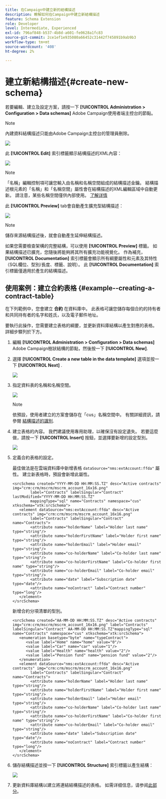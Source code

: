 ```yaml
---
title: 在Campaign中建立新的結構描述
description: 瞭解如何在Campaign中建立新結構描述
feature: Schema Extension
role: Developer
level: Intermediate, Experienced
exl-id: 796af848-b537-4b8d-a601-fe0628a1fc83
source-git-commit: 2ce1ef1e935080a66452c31442f745891b9ab9b3
workflow-type: tm+mt
source-wordcount: '408'
ht-degree: 2%

---
```


# 建立新結構描述{#create-new-schema}

若要編輯、建立及設定方案，請按一下 **[!UICONTROL Administration > Configuration > Data schemas]** Adobe Campaign使用者端主控台的節點。

>[!NOTE]
>
>內建資料結構描述只能由Adobe Campaign主控台的管理員刪除。

![](assets/schema_navtree.png)

此 **[!UICONTROL Edit]** 索引標籤顯示結構描述的XML內容：

![](assets/schema_edition.png)

>[!NOTE]
>
>「名稱」編輯控制項可讓您輸入由名稱和名稱空間組成的結構描述金鑰。 結構描述根元素的「名稱」和「名稱空間」屬性會在結構描述的XML編輯區域中自動更新。 請注意，某些名稱空間僅供內部使用。 [了解详情](schemas.md#reserved-namespaces)

此 **[!UICONTROL Preview]** tab會自動產生擴充型結構描述：

![](assets/schema_edition2.png)

>[!NOTE]
>
>儲存來源結構描述後，就會自動產生延伸結構描述。

如果您需要檢查架構的完整結構，可以使用 **[!UICONTROL Preview]** 標籤。 如果結構描述已擴充，您隨後將能夠將其所有擴充功能視覺化。 作為補充， **[!UICONTROL Documentation]** 索引標籤會顯示所有綱要屬性和元素及其特性（SQL欄位、型別/長度、標籤、說明）。 此 **[!UICONTROL Documentation]** 索引標籤僅適用於產生的結構描述。

## 使用案例：建立合約表格 {#example--creating-a-contract-table}

在下列範例中，您會建立 **合約** 在資料庫中。 此表格可讓您儲存每個合約的持有者和共同持有者的名字和姓氏，以及電子郵件地址。

要執行此操作，您需要建立表格的綱要，並更新資料庫結構以產生對應的表格。 詳細步驟列於下方。

1. 編輯 **[!UICONTROL Administration > Configuration > Data schemas]** Adobe Campaign樹狀結構的節點，然後按一下 **[!UICONTROL New]**.
1. 選擇 **[!UICONTROL Create a new table in the data template]** 選項並按一下 **[!UICONTROL Next]** .

   ![](assets/create_new_schema.png)

1. 指定資料表的名稱和名稱空間。

   ![](assets/create_new_param.png)

   >[!NOTE]
   >
   >依預設，使用者建立的方案會儲存在「cus」名稱空間中。 有關詳細資訊，請參閱 [結構描述的識別](extend-schema.md#identification-of-a-schema).

1. 建立表格的內容。 我們建議使用專用助理，以確保沒有設定遺失。 若要這麼做，請按一下 **[!UICONTROL Insert]** 按鈕，並選擇要新增的設定型別。

   ![](assets/create_new_content.png)

1. 定義合約表格的設定。

   最佳做法是在雲端資料庫中新增表格 `dataSource="nms:extAccount:ffda"` 屬性。 建立新表格時，預設會新增此屬性。

   ```
   <srcSchema created="YYYY-MM-DD HH:MM:SS.TZ" desc="Active contracts" img="crm:crm/mscrm/mscrm_account_16x16.png"
           label="Contracts" labelSingular="Contract" lastModified="YYYY-MM-DD HH:MM:SS.TZ"
           mappingType="sql" name="Contracts" namespace="cus" xtkschema="xtk:srcSchema">
      <element dataSource="nms:extAccount:ffda" desc="Active contracts" img="crm:crm/mscrm/mscrm_account_16x16.png"
           label="Contracts" labelSingular="Contract" name="Contracts">
           <attribute name="holderName" label="Holder last name" type="string"/>
           <attribute name="holderFirstName" label="Holder first name" type="string"/>
           <attribute name="holderEmail" label="Holder email" type="string"/>
           <attribute name="co-holderName" label="Co-holder last name" type="string"/>           
           <attribute name="co-holderFirstName" label="Co-holder first name" type="string"/>           
           <attribute name="co-holderEmail" label="Co-holder email" type="string"/>    
           <attribute name="date" label="Subscription date" type="date"/>     
           <attribute name="noContract" label="Contract number" type="long"/> 
      </element>
   </srcSchema>
   ```

   新增合約分項清單的型別。

   ```
   <srcSchema created="AA-MM-DD HH:MM:SS.TZ" desc="Active contracts" img="crm:crm/mscrm/mscrm_account_16x16.png" label="Contracts" labelSingular="Contract" AA-MM-DD HH:MM:SS.TZ"mappingType="sql" name="Contracts" namespace="cus" xtkschema="xtk:srcSchema">
      <enumeration basetype="byte" name="typeContract">
         <value label="Home" name="home" value="0"/>
         <value label="Car" name="car" value="1"/>
         <value label="Health" name="health" value="2"/>
         <value label="Pension fund" name="pension fund" value="2"/>
      </enumeration>
      <element dataSource="nms:extAccount:ffda" desc="Active contracts" img="crm:crm/mscrm/mscrm_account_16x16.png"
           label="Contracts" labelSingular="Contract" name="Contracts">
           <attribute name="holderName" label="Holder last name" type="string"/>
           <attribute name="holderFirstName" label="Holder first name" type="string"/>
           <attribute name="holderEmail" label="Holder email" type="string"/>
           <attribute name="co-holderName" label="Co-holder last name" type="string"/>           
           <attribute name="co-holderFirstName" label="Co-holder first name" type="string"/>           
           <attribute name="co-holderEmail" label="Co-holder email" type="string"/>    
           <attribute name="date" label="Subscription date" type="date"/>     
           <attribute name="noContract" label="Contract number" type="long"/> 
      </element>
   </srcSchema>
   ```

1. 儲存結構描述並按一下 **[!UICONTROL Structure]** 索引標籤以產生結構：

   ![](assets/configuration_structure.png)

1. 更新資料庫結構以建立將連結結構描述的表格。 如需详细信息，请参阅[此部分](update-database-structure.md)。
